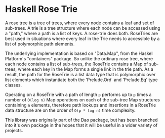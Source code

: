 # Haskell Rose Trie

A rose tree is a tree of trees, where every node contains a leaf and set of
sub-trees. A trie is a tree structure where each node can be accessed using a
"path," where a path is a list of keys. A rose-trie does both. RoseTries are
best used in situations where every leaf in the Trie needs to accessible by a
list of polymorphic path elements.

The underlying implementation is based on "Data.Map", from the Haskell
Platform's "containers" package. So unlike the ordinary rose tree, where each
node contains a list of sub-trees, the RoseTrie contains a Map of sub-trees,
where each key in the Map forms a single link in the trie path. As a result, the
path for the RoseTrie is a list data type that is polymorphic over list elements
which instantiate both the 'Prelude.Ord' and 'Prelude.Eq' type classes.

Operating on a RoseTrie with a path of length `p` performs up to `p` times a
number of `O(log n)` Map operations on each of the sub-tree Map structures
containing `n` elements, therefore path lookups and insertions in a RoseTrie
data structure are on the order of `O(p * log n)` time complexity.

This library was originally part of the Dao package, but has been branched
into it's own package in the hopes that it will be useful in a wider
variety of projects.

